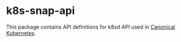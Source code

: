 # k8s-snap-api

This package contains API definitions for k8sd API used in [Canonical Kubernetes](https://github.com/canonical/k8s-snap).
